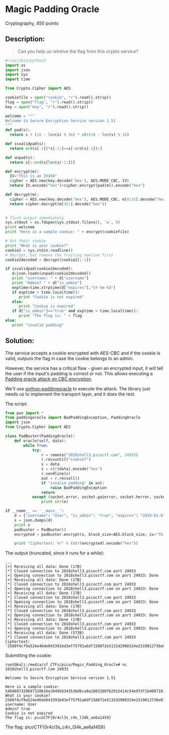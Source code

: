 # Magic Padding Oracle
Cryptography, 450 points

## Description:
> Can you help us retreive the flag from this crypto service?

```python
#!/usr/bin/python2
import os
import json
import sys
import time

from Crypto.Cipher import AES

cookiefile = open("cookie", "r").read().strip()
flag = open("flag", "r").read().strip()
key = open("key", "r").read().strip()

welcome = """
Welcome to Secure Encryption Service version 1.51
"""
def pad(s):
  return s + (16 - len(s) % 16) * chr(16 - len(s) % 16)

def isvalidpad(s):
  return ord(s[-1])*s[-1:]==s[-ord(s[-1]):]

def unpad(s):
  return s[:-ord(s[len(s)-1:])]

def encrypt(m):
  IV="This is an IV456"
  cipher = AES.new(key.decode('hex'), AES.MODE_CBC, IV)
  return IV.encode("hex")+cipher.encrypt(pad(m)).encode("hex")

def decrypt(m):
  cipher = AES.new(key.decode('hex'), AES.MODE_CBC, m[0:32].decode("hex"))
  return cipher.decrypt(m[32:].decode("hex"))
  

# flush output immediately
sys.stdout = os.fdopen(sys.stdout.fileno(), 'w', 0)
print welcome
print "Here is a sample cookie: " + encrypt(cookiefile)

# Get their cookie
print "What is your cookie?"
cookie2 = sys.stdin.readline()
# decrypt, but remove the trailing newline first
cookie2decoded = decrypt(cookie2[:-1])

if isvalidpad(cookie2decoded):
   d=json.loads(unpad(cookie2decoded))
   print "username: " + d["username"]
   print "Admin? " + d["is_admin"]
   exptime=time.strptime(d["expires"],"%Y-%m-%d")
   if exptime > time.localtime():
      print "Cookie is not expired"
   else:
      print "Cookie is expired"
   if d["is_admin"]=="true" and exptime > time.localtime():
      print "The flag is: " + flag
else:
   print "invalid padding"
```

## Solution:

The service accepts a cookie encrypted with AES-CBC and if the cookie is valid, outputs the flag in case the cookie belongs to an admin.

However, the service has a critical flaw - given an encrypted input, it will tell the user if the input's padding is correct or not. This allows executing a [Padding oracle attack on CBC encryption](https://en.wikipedia.org/wiki/Padding_oracle_attack#Padding_oracle_attack_on_CBC_encryption).

We'll use [python-paddingoracle](https://github.com/mwielgoszewski/python-paddingoracle) to execute the attack. The library just needs us to implement the transport layer, and it does the rest.


The script:
```python
from pwn import *
from paddingoracle import BadPaddingException, PaddingOracle
import json
from Crypto.Cipher import AES

class PadBuster(PaddingOracle):
    def oracle(self, data):
        while True:
            try:
                r = remote("2018shell3.picoctf.com", 24933)
                r.recvuntil("cookie?")
                s = data
                s = str(data).encode("hex")
                r.sendline(s)
                out = r.recvall()
                if "invalid padding" in out:
                    raise BadPaddingException
                return
            except (socket.error, socket.gaierror, socket.herror, socket.timeout) as e:
                print str(e)

if __name__ == '__main__':
    d = {"username": "User", "is_admin": "true", "expires": "2019-01-01"}
    s = json.dumps(d)
    print s
    padbuster = PadBuster()
    encrypted = padbuster.encrypt(s, block_size=AES.block_size, iv="This is an IV456")

    print "Ciphertext: %r" % (str(encrypted).encode("hex"))
```

The output (truncated, since it runs for a while):
```
...
[+] Receiving all data: Done (17B)
[*] Closed connection to 2018shell3.picoctf.com port 24933
[+] Opening connection to 2018shell3.picoctf.com on port 24933: Done
[+] Receiving all data: Done (17B)
[*] Closed connection to 2018shell3.picoctf.com port 24933
[+] Opening connection to 2018shell3.picoctf.com on port 24933: Done
[+] Receiving all data: Done (17B)
[*] Closed connection to 2018shell3.picoctf.com port 24933
[+] Opening connection to 2018shell3.picoctf.com on port 24933: Done
[+] Receiving all data: Done (17B)
[*] Closed connection to 2018shell3.picoctf.com port 24933
[+] Opening connection to 2018shell3.picoctf.com on port 24933: Done
[+] Receiving all data: Done (17B)
[*] Closed connection to 2018shell3.picoctf.com port 24933
[+] Opening connection to 2018shell3.picoctf.com on port 24933: Done
[+] Receiving all data: Done (573B)
[*] Closed connection to 2018shell3.picoctf.com port 24933
Ciphertext: '2508f4cf9a524e46de043391bd3ef75791a6df158072e5132d2980324e2319012736e01a6829fa90e30039723a759a65f99065ef86e9cd5916a8c36992de3c553d89e4437a9c271a079ee34a352f49e95468697320697320616e204956343536'
```


Submitting the cookie:
```console
root@kali:/media/sf_CTFs/pico/Magic_Padding_Oracle# nc 2018shell3.picoctf.com 24933

Welcome to Secure Encryption Service version 1.51

Here is a sample cookie: 5468697320697320616e204956343536d6ca0a2883280762915414c54e97df1b40871b72f45ec7f9510a080095436d514129e137aaac86a0f7fa8bd3d250b9d1df35b668fcb93f00bb06692560a3fed8a3b523d385f1477b6daac14ff2416c67
What is your cookie?
2508f4cf9a524e46de043391bd3ef75791a6df158072e5132d2980324e2319012736e01a6829fa90e30039723a759a65f99065ef86e9cd5916a8c36992de3c553d89e4437a9c271a079ee34a352f49e95468697320697320616e204956343536
username: User
Admin? true
Cookie is not expired
The flag is: picoCTF{0r4cl3s_c4n_l34k_ae6a1459}
```

The flag: picoCTF{0r4cl3s_c4n_l34k_ae6a1459}